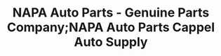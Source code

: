 ---
title: "NAPA Auto Parts - Genuine Parts Company;NAPA Auto Parts Cappel Auto Supply"
url: /omaha/napa-auto-parts-genuine-parts-company-napa-auto-parts-cappel-auto-supply/
shop: car parts
---